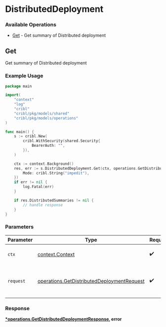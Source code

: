 # DistributedDeployment

### Available Operations

* [Get](#get) - Get summary of Distributed deployment

## Get

Get summary of Distributed deployment

### Example Usage

```go
package main

import(
	"context"
	"log"
	"cribl"
	"cribl/pkg/models/shared"
	"cribl/pkg/models/operations"
)

func main() {
    s := cribl.New(
        cribl.WithSecurity(shared.Security{
            BearerAuth: "",
        }),
    )

    ctx := context.Background()
    res, err := s.DistributedDeployment.Get(ctx, operations.GetDistributedDeploymentRequest{
        Mode: cribl.String("impedit"),
    })
    if err != nil {
        log.Fatal(err)
    }

    if res.DistributedSummaries != nil {
        // handle response
    }
}
```

### Parameters

| Parameter                                                                                                | Type                                                                                                     | Required                                                                                                 | Description                                                                                              |
| -------------------------------------------------------------------------------------------------------- | -------------------------------------------------------------------------------------------------------- | -------------------------------------------------------------------------------------------------------- | -------------------------------------------------------------------------------------------------------- |
| `ctx`                                                                                                    | [context.Context](https://pkg.go.dev/context#Context)                                                    | :heavy_check_mark:                                                                                       | The context to use for the request.                                                                      |
| `request`                                                                                                | [operations.GetDistributedDeploymentRequest](../../models/operations/getdistributeddeploymentrequest.md) | :heavy_check_mark:                                                                                       | The request object to use for the request.                                                               |


### Response

**[*operations.GetDistributedDeploymentResponse](../../models/operations/getdistributeddeploymentresponse.md), error**

